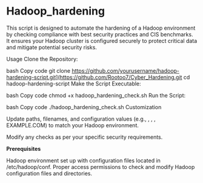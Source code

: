 # Hadoop_hardening
This script is designed to automate the hardening of a Hadoop environment by checking compliance with best security practices and CIS benchmarks. It ensures your Hadoop cluster is configured securely to protect critical data and mitigate potential security risks.

Usage
Clone the Repository:

bash
Copy code
git clone https://github.com/yourusername/hadoop-hardening-script.git](https://github.com/Rootoo7/Cyber_Hardening.git
cd hadoop-hardening-script
Make the Script Executable:

bash
Copy code
chmod +x hadoop_hardening_check.sh
Run the Script:

bash
Copy code
./hadoop_hardening_check.sh
Customization

Update paths, filenames, and configuration values (e.g., <your-namenode>, <your-resourcemanager>, <kms-server>, EXAMPLE.COM) to match your Hadoop environment.

Modify any checks as per your specific security requirements.

**Prerequisites**

Hadoop environment set up with configuration files located in /etc/hadoop/conf.
Proper access permissions to check and modify Hadoop configuration files and directories.
